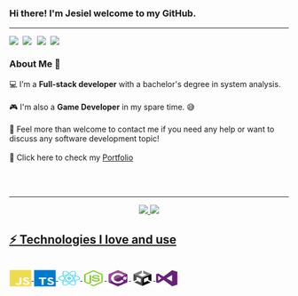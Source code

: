 ### Hi there! I'm Jesiel welcome to my GitHub.

<hr />

<a href="https://www.linkedin.com/in/jesiel-sopzak/">
  <img align="left" width="24px" src="https://cdn.jsdelivr.net/npm/simple-icons@v3/icons/linkedin.svg"  />
</a>

<a href="mailto:je.sopzzak@gmail.com">
  <img align="left" width="26px" src="https://cdn.jsdelivr.net/npm/simple-icons@v3/icons/gmail.svg" />
</a>

<a href="https://www.instagram.com/jesopzak/">
  <img align="left" width="24px" src="https://cdn.jsdelivr.net/npm/simple-icons@v3/icons/instagram.svg"  />
</a>

<a href="https://www.youtube.com/channel/UCltmGwbi67ESMSejVFIDuyg">
  <img align="left" width="24px" src="https://cdn.jsdelivr.net/npm/simple-icons@v3/icons/youtube.svg"  />
</a>

<br/>

### About Me 🚀
💻 I’m a **Full-stack developer** with a bachelor's degree in system analysis. </br> </br>
🎮 I'm also a **Game Developer** in my spare time. 😅 </br></br>
💬 Feel more than welcome to contact me if you need any help or want to discuss any software development topic! </br></br>
📌 Click here to check my 
<a href="https://sopzak.github.io/Portfolio/">
  Portfolio
</a>

</br></br>

<hr />

<div align="center">
  <a href="https://github.com/Sopzak">
  <img height="180em" src="https://github-readme-stats.vercel.app/api?username=Sopzak&show_icons=true&theme=gradient&include_all_commits=true&count_private=true"/>
  <img height="180em" src="https://github-readme-stats.vercel.app/api/top-langs/?username=Sopzak&layout=compact&langs_count=7&theme=gradient"/>
</div>

## ⚡ Technologies I love and use
  
<div style="display: inline_block"><br>
  <img align="center" alt="js" height="30" width="40" src="https://raw.githubusercontent.com/devicons/devicon/master/icons/javascript/javascript-plain.svg">
  <img align="center" alt="ts" height="30" width="40" src="https://raw.githubusercontent.com/devicons/devicon/master/icons/typescript/typescript-plain.svg">
  <img align="center" alt="react" height="30" width="40" src="https://raw.githubusercontent.com/devicons/devicon/master/icons/react/react-original.svg">
  <img align="center" alt="Node" height="30" width="40" src="https://raw.githubusercontent.com/devicons/devicon/master/icons/nodejs/nodejs-original.svg">
  <img align="center" alt="Csharp" height="30" width="40" src="https://github.com/devicons/devicon/blob/master/icons/csharp/csharp-original.svg">
 
  <img align="center" alt="unity" height="30" width="40" src="https://github.com/devicons/devicon/blob/master/icons/unity/unity-original.svg">
  
  <img align="center" alt="vs-code" height="30" width="40" src="https://github.com/devicons/devicon/blob/master/icons/visualstudio/visualstudio-plain.svg">
                                                              
</div>
  
